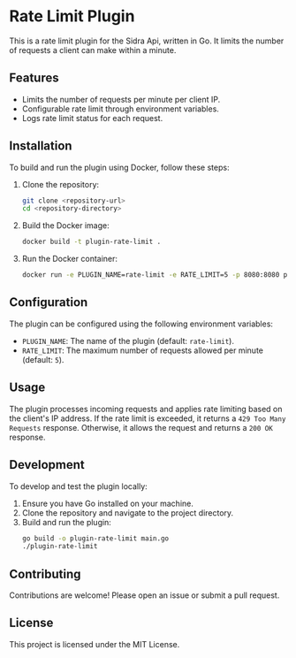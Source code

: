 # Rate Limit Plugin

This is a rate limit plugin for the Sidra Api, written in Go. It limits the number of requests a client can make within a minute.

## Features

- Limits the number of requests per minute per client IP.
- Configurable rate limit through environment variables.
- Logs rate limit status for each request.

## Installation

To build and run the plugin using Docker, follow these steps:

1. Clone the repository:
    ```sh
    git clone <repository-url>
    cd <repository-directory>
    ```

2. Build the Docker image:
    ```sh
    docker build -t plugin-rate-limit .
    ```

3. Run the Docker container:
    ```sh
    docker run -e PLUGIN_NAME=rate-limit -e RATE_LIMIT=5 -p 8080:8080 plugin-rate-limit
    ```

## Configuration

The plugin can be configured using the following environment variables:

- `PLUGIN_NAME`: The name of the plugin (default: `rate-limit`).
- `RATE_LIMIT`: The maximum number of requests allowed per minute (default: `5`).

## Usage

The plugin processes incoming requests and applies rate limiting based on the client's IP address. If the rate limit is exceeded, it returns a `429 Too Many Requests` response. Otherwise, it allows the request and returns a `200 OK` response.

## Development

To develop and test the plugin locally:

1. Ensure you have Go installed on your machine.
2. Clone the repository and navigate to the project directory.
3. Build and run the plugin:
    ```sh
    go build -o plugin-rate-limit main.go
    ./plugin-rate-limit
    ```

## Contributing

Contributions are welcome! Please open an issue or submit a pull request.

## License

This project is licensed under the MIT License.